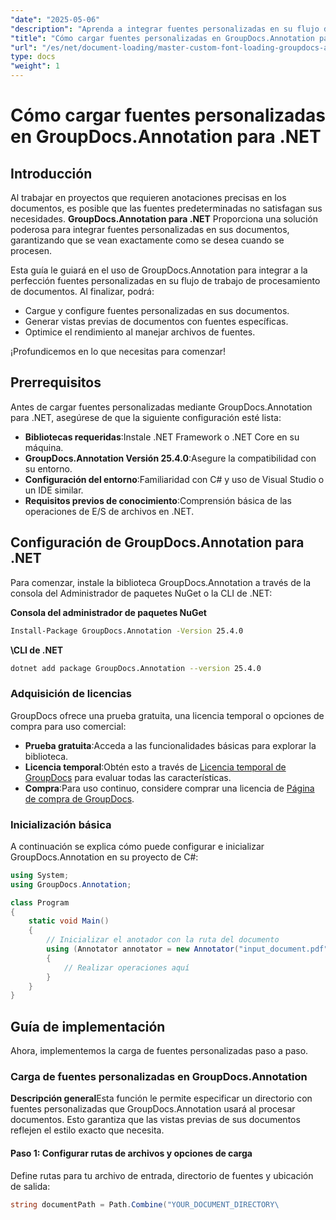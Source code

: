 ```yaml
---
"date": "2025-05-06"
"description": "Aprenda a integrar fuentes personalizadas en su flujo de trabajo de procesamiento de documentos con GroupDocs.Annotation para .NET. Mejore sus anotaciones con un estilo de fuente preciso."
"title": "Cómo cargar fuentes personalizadas en GroupDocs.Annotation para .NET&#58; una guía completa"
"url": "/es/net/document-loading/master-custom-font-loading-groupdocs-annotation-dotnet/"
type: docs
"weight": 1
---
```


# Cómo cargar fuentes personalizadas en GroupDocs.Annotation para .NET

## Introducción

Al trabajar en proyectos que requieren anotaciones precisas en los documentos, es posible que las fuentes predeterminadas no satisfagan sus necesidades. **GroupDocs.Annotation para .NET** Proporciona una solución poderosa para integrar fuentes personalizadas en sus documentos, garantizando que se vean exactamente como se desea cuando se procesen.

Esta guía le guiará en el uso de GroupDocs.Annotation para integrar a la perfección fuentes personalizadas en su flujo de trabajo de procesamiento de documentos. Al finalizar, podrá:
- Cargue y configure fuentes personalizadas en sus documentos.
- Generar vistas previas de documentos con fuentes específicas.
- Optimice el rendimiento al manejar archivos de fuentes.

¡Profundicemos en lo que necesitas para comenzar!

## Prerrequisitos

Antes de cargar fuentes personalizadas mediante GroupDocs.Annotation para .NET, asegúrese de que la siguiente configuración esté lista:
- **Bibliotecas requeridas**:Instale .NET Framework o .NET Core en su máquina.
- **GroupDocs.Annotation Versión 25.4.0**:Asegure la compatibilidad con su entorno.
- **Configuración del entorno**:Familiaridad con C# y uso de Visual Studio o un IDE similar.
- **Requisitos previos de conocimiento**:Comprensión básica de las operaciones de E/S de archivos en .NET.

## Configuración de GroupDocs.Annotation para .NET

Para comenzar, instale la biblioteca GroupDocs.Annotation a través de la consola del Administrador de paquetes NuGet o la CLI de .NET:

**Consola del administrador de paquetes NuGet**
```bash
Install-Package GroupDocs.Annotation -Version 25.4.0
```

**\CLI de .NET**
```bash
dotnet add package GroupDocs.Annotation --version 25.4.0
```

### Adquisición de licencias

GroupDocs ofrece una prueba gratuita, una licencia temporal o opciones de compra para uso comercial:
- **Prueba gratuita**:Acceda a las funcionalidades básicas para explorar la biblioteca.
- **Licencia temporal**:Obtén esto a través de [Licencia temporal de GroupDocs](https://purchase.groupdocs.com/temporary-license/) para evaluar todas las características.
- **Compra**:Para uso continuo, considere comprar una licencia de [Página de compra de GroupDocs](https://purchase.groupdocs.com/buy).

### Inicialización básica

A continuación se explica cómo puede configurar e inicializar GroupDocs.Annotation en su proyecto de C#:

```csharp
using System;
using GroupDocs.Annotation;

class Program
{
    static void Main()
    {
        // Inicializar el anotador con la ruta del documento
        using (Annotator annotator = new Annotator("input_document.pdf"))
        {
            // Realizar operaciones aquí
        }
    }
}
```

## Guía de implementación

Ahora, implementemos la carga de fuentes personalizadas paso a paso.

### Carga de fuentes personalizadas en GroupDocs.Annotation

**Descripción general**Esta función le permite especificar un directorio con fuentes personalizadas que GroupDocs.Annotation usará al procesar documentos. Esto garantiza que las vistas previas de sus documentos reflejen el estilo exacto que necesita.

#### Paso 1: Configurar rutas de archivos y opciones de carga

Define rutas para tu archivo de entrada, directorio de fuentes y ubicación de salida:

```csharp
string documentPath = Path.Combine("YOUR_DOCUMENT_DIRECTORY\